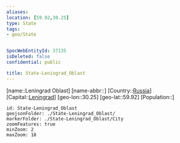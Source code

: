 ```yaml
---
aliases: 
location: [59.92,30.25]
type: State
tags:
- geo/State


SpocWebEntityId: 37135
isDeleted: false
confidential: public

title: State-Leningrad_Oblast
---
```

[name::Leningrad Oblast]
[name-abbr::]
[Country::[Russia](geo/Continent/Europe/Russia.md)]
[Capital::[Leningrad](geo/Continent/Europe/Russia/City/Leningrad.md)]
[geo-lon::30.25]
[geo-lat::59.92]
[Population::]



```leaflet
id: State-Leningrad_Oblast
geojsonFolder: ./State-Leningrad_Oblast/
markerFolder: ./State-Leningrad_Oblast/City
zoomFeatures: true 
minZoom: 2 
maxZoom: 18
```


